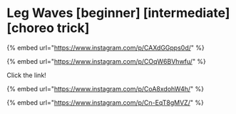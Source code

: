 # Leg Waves \[beginner] \[intermediate] \[choreo trick]

{% embed url="https://www.instagram.com/p/CAXdGGpps0d/" %}

{% embed url="https://www.instagram.com/p/COqW6BVhwfu/" %}

Click the link!

{% embed url="https://www.instagram.com/p/CoA8xdohW4h/" %}

{% embed url="https://www.instagram.com/p/Cn-EqT8gMVZ/" %}
